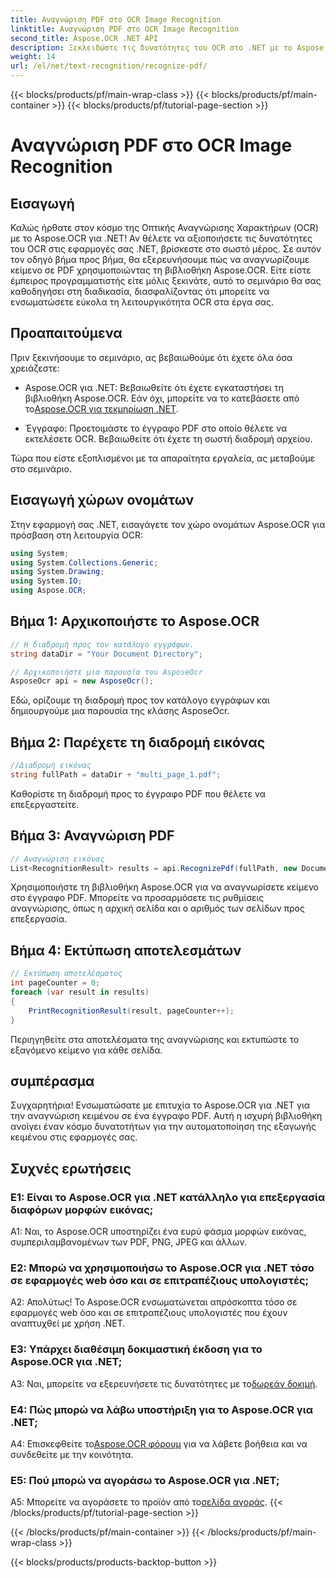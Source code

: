 ```yaml
---
title: Αναγνώριση PDF στο OCR Image Recognition
linktitle: Αναγνώριση PDF στο OCR Image Recognition
second_title: Aspose.OCR .NET API
description: Ξεκλειδώστε τις δυνατότητες του OCR στο .NET με το Aspose.OCR. Εξαγωγή κειμένου από αρχεία PDF χωρίς κόπο. Κάντε λήψη τώρα για μια απρόσκοπτη εμπειρία ενσωμάτωσης.
weight: 14
url: /el/net/text-recognition/recognize-pdf/
---
```


{{< blocks/products/pf/main-wrap-class >}}
{{< blocks/products/pf/main-container >}}
{{< blocks/products/pf/tutorial-page-section >}}

# Αναγνώριση PDF στο OCR Image Recognition

## Εισαγωγή

Καλώς ήρθατε στον κόσμο της Οπτικής Αναγνώρισης Χαρακτήρων (OCR) με το Aspose.OCR για .NET! Αν θέλετε να αξιοποιήσετε τις δυνατότητες του OCR στις εφαρμογές σας .NET, βρίσκεστε στο σωστό μέρος. Σε αυτόν τον οδηγό βήμα προς βήμα, θα εξερευνήσουμε πώς να αναγνωρίζουμε κείμενο σε PDF χρησιμοποιώντας τη βιβλιοθήκη Aspose.OCR. Είτε είστε έμπειρος προγραμματιστής είτε μόλις ξεκινάτε, αυτό το σεμινάριο θα σας καθοδηγήσει στη διαδικασία, διασφαλίζοντας ότι μπορείτε να ενσωματώσετε εύκολα τη λειτουργικότητα OCR στα έργα σας.

## Προαπαιτούμενα

Πριν ξεκινήσουμε το σεμινάριο, ας βεβαιωθούμε ότι έχετε όλα όσα χρειάζεστε:

-  Aspose.OCR για .NET: Βεβαιωθείτε ότι έχετε εγκαταστήσει τη βιβλιοθήκη Aspose.OCR. Εάν όχι, μπορείτε να το κατεβάσετε από το[Aspose.OCR για τεκμηρίωση .NET](https://reference.aspose.com/ocr/net/).

- Έγγραφο: Προετοιμάστε το έγγραφο PDF στο οποίο θέλετε να εκτελέσετε OCR. Βεβαιωθείτε ότι έχετε τη σωστή διαδρομή αρχείου.

Τώρα που είστε εξοπλισμένοι με τα απαραίτητα εργαλεία, ας μεταβούμε στο σεμινάριο.

## Εισαγωγή χώρων ονομάτων

Στην εφαρμογή σας .NET, εισαγάγετε τον χώρο ονομάτων Aspose.OCR για πρόσβαση στη λειτουργία OCR:

```csharp
using System;
using System.Collections.Generic;
using System.Drawing;
using System.IO;
using Aspose.OCR;
```

## Βήμα 1: Αρχικοποιήστε το Aspose.OCR

```csharp
// Η διαδρομή προς τον κατάλογο εγγράφων.
string dataDir = "Your Document Directory";

// Αρχικοποιήστε μια παρουσία του AsposeOcr
AsposeOcr api = new AsposeOcr();
```

Εδώ, ορίζουμε τη διαδρομή προς τον κατάλογο εγγράφων και δημιουργούμε μια παρουσία της κλάσης AsposeOcr.

## Βήμα 2: Παρέχετε τη διαδρομή εικόνας

```csharp
//Διαδρομή εικόνας
string fullPath = dataDir + "multi_page_1.pdf";
```

Καθορίστε τη διαδρομή προς το έγγραφο PDF που θέλετε να επεξεργαστείτε.

## Βήμα 3: Αναγνώριση PDF

```csharp
// Αναγνώριση εικόνας
List<RecognitionResult> results = api.RecognizePdf(fullPath, new DocumentRecognitionSettings { StartPage = 2, PagesNumber = 2 });
```

Χρησιμοποιήστε τη βιβλιοθήκη Aspose.OCR για να αναγνωρίσετε κείμενο στο έγγραφο PDF. Μπορείτε να προσαρμόσετε τις ρυθμίσεις αναγνώρισης, όπως η αρχική σελίδα και ο αριθμός των σελίδων προς επεξεργασία.

## Βήμα 4: Εκτύπωση αποτελεσμάτων

```csharp
// Εκτύπωση αποτελέσματος
int pageCounter = 0;
foreach (var result in results)
{
    PrintRecognitionResult(result, pageCounter++);
}
```

Περιηγηθείτε στα αποτελέσματα της αναγνώρισης και εκτυπώστε το εξαγόμενο κείμενο για κάθε σελίδα.

## συμπέρασμα

Συγχαρητήρια! Ενσωματώσατε με επιτυχία το Aspose.OCR για .NET για την αναγνώριση κειμένου σε ένα έγγραφο PDF. Αυτή η ισχυρή βιβλιοθήκη ανοίγει έναν κόσμο δυνατοτήτων για την αυτοματοποίηση της εξαγωγής κειμένου στις εφαρμογές σας.

## Συχνές ερωτήσεις

### Ε1: Είναι το Aspose.OCR για .NET κατάλληλο για επεξεργασία διαφόρων μορφών εικόνας;

A1: Ναι, το Aspose.OCR υποστηρίζει ένα ευρύ φάσμα μορφών εικόνας, συμπεριλαμβανομένων των PDF, PNG, JPEG και άλλων.

### Ε2: Μπορώ να χρησιμοποιήσω το Aspose.OCR για .NET τόσο σε εφαρμογές web όσο και σε επιτραπέζιους υπολογιστές;

Α2: Απολύτως! Το Aspose.OCR ενσωματώνεται απρόσκοπτα τόσο σε εφαρμογές web όσο και σε επιτραπέζιους υπολογιστές που έχουν αναπτυχθεί με χρήση .NET.

### Ε3: Υπάρχει διαθέσιμη δοκιμαστική έκδοση για το Aspose.OCR για .NET;

 A3: Ναι, μπορείτε να εξερευνήσετε τις δυνατότητες με το[δωρεάν δοκιμή](https://releases.aspose.com/).

### Ε4: Πώς μπορώ να λάβω υποστήριξη για το Aspose.OCR για .NET;

 A4: Επισκεφθείτε το[Aspose.OCR φόρουμ](https://forum.aspose.com/c/ocr/16) για να λάβετε βοήθεια και να συνδεθείτε με την κοινότητα.

### Ε5: Πού μπορώ να αγοράσω το Aspose.OCR για .NET;

 A5: Μπορείτε να αγοράσετε το προϊόν από το[σελίδα αγοράς](https://purchase.aspose.com/buy).
{{< /blocks/products/pf/tutorial-page-section >}}

{{< /blocks/products/pf/main-container >}}
{{< /blocks/products/pf/main-wrap-class >}}

{{< blocks/products/products-backtop-button >}}
